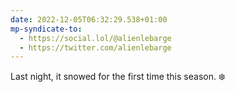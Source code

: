 ```yaml
---
date: 2022-12-05T06:32:29.538+01:00
mp-syndicate-to:
  - https://social.lol/@alienlebarge
  - https://twitter.com/alienlebarge
---
```

Last night, it snowed for the first time this season. ❄️

